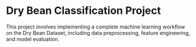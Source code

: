 # Dry Bean Classification Project

This project involves implementing a complete machine learning workflow on the Dry Bean Dataset, including data preprocessing, feature engineering, and model evaluation.
